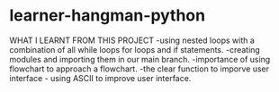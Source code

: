 # learner-hangman-python
WHAT I LEARNT FROM THIS PROJECT
      -using nested loops with a combination of all while loops for loops and if statements. 
      -creating modules and importing them in our main branch. 
      -importance of using flowchart to approach a flowchart.
      -the clear function to imporve user interface 
      - using ASCII to improve user interface. 
